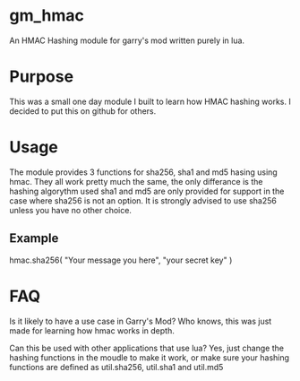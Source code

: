 # gm_hmac
An HMAC Hashing module for garry's mod written purely in lua.

# Purpose
This was a small one day module I built to learn how HMAC hashing works. I decided to put this on github for others.

# Usage
The module provides 3 functions for sha256, sha1 and md5 hasing using hmac. They all work pretty much the same, the only differance is the hashing algorythm used
sha1 and md5 are only provided for support in the case where sha256 is not an option. It is strongly advised to use sha256 unless you have no other choice.

## Example
hmac.sha256( "Your message you here", "your secret key" )

# FAQ
Is it likely to have a use case in Garry's Mod? Who knows, this was just made for learning how hmac works in depth.

Can this be used with other applications that use lua? Yes, just change the hashing functions in the moudle to make it work, or make sure your hashing functions are defined as util.sha256, util.sha1 and util.md5


